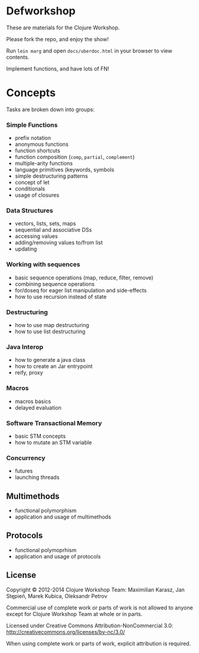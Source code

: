 # Defworkshop

These are materials for the Clojure Workshop.

Please fork the repo, and enjoy the show!

Run `lein marg` and open `docs/uberdoc.html` in your browser to view contents.

Implement functions, and have lots of FN!

# Concepts

Tasks are broken down into groups:

### Simple Functions

  * prefix notation
  * anonymous functions
  * function shortcuts
  * function composition (`comp`, `partial`, `complement`)
  * multiple-arity functions
  * language primitives (keywords, symbols
  * simple destructuring patterns
  * concept of let
  * conditionals
  * usage of closures

### Data Structures

  * vectors, lists, sets, maps
  * sequential and associative DSs
  * accessing values
  * adding/removing values to/from list
  * updating

### Working with sequences

  * basic sequence operations (map, reduce, filter, remove)
  * combining sequence operations
  * for/doseq for eager list manipulation and side-effects
  * how to use recursion instead of state

### Destructuring

  * how to use map destructuring
  * how to use list destructuring

### Java Interop

  * how to generate a java class
  * how to create an Jar entrypoint
  * reify, proxy

### Macros

  * macros basics
  * delayed evaluation

### Software Transactional Memory

  * basic STM concepts
  * how to mutate an STM variable

### Concurrency

  * futures
  * launching threads

## Multimethods

  * functional polymorphism
  * application and usage of multimethods

## Protocols

  * functional polymoprhism
  * application and usage of protocols

## License

Copyright © 2012-2014 Clojure Workshop Team: Maximilian Karasz, Jan Stępień, Marek Kubica, Oleksandr Petrov

Commercial use of complete work or parts of work is not allowed to anyone except for Clojure Workshop Team at whole or in parts.

Licensed under Creative Commons Attribution-NonCommercial 3.0: http://creativecommons.org/licenses/by-nc/3.0/

When using complete work or parts of work, explicit attribution is required.
